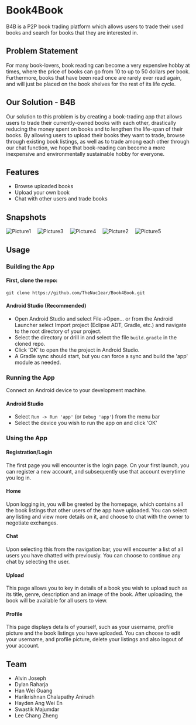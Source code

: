 # Book4Book

B4B is a P2P book trading platform which allows users to trade their used books and search for books that they are interested in. 


## Problem Statement
For many book-lovers, book reading can become a very expensive hobby at times, where the price of books can go from 10 to up to 50 dollars per book. Furthermore, books that have been read once are rarely ever read again, and will just be placed on the book shelves for the rest of its life cycle. 

## Our Solution - B4B
Our solution to this problem is by creating a book-trading app that allows users to trade their currently-owned books with each other, drastically reducing the money spent on books and to lengthen the life-span of their books. By allowing users to upload their books they want to trade, browse through existing book listings, as well as to trade among each other through our chat function, we hope that book-reading can become a more inexpensive and environmentally sustainable hobby for everyone.


## Features
* Browse uploaded books
* Upload your own book
* Chat with other users and trade books

## Snapshots
![Picture1](https://user-images.githubusercontent.com/86493432/164960375-e501aeaa-8052-4b1f-b2cc-43b833210e5c.png)&emsp;
![Picture3](https://user-images.githubusercontent.com/86493432/164960547-1859458d-e9f9-4ef3-a22d-3623a1613630.png)&emsp;
![Picture4](https://user-images.githubusercontent.com/86493432/164960609-0b448189-cb2a-43a5-8e76-865ad04468e8.png)&emsp;
![Picture2](https://user-images.githubusercontent.com/86493432/164960478-640614ce-7117-4633-b1c6-a4e401d42ea3.png)&emsp;
![Picture5](https://user-images.githubusercontent.com/86493432/164960633-167fefca-b8b2-4ab6-9945-25e92f0bcdcc.png)&emsp;

## Usage
### Building the App

#### First, clone the repo:
```git clone https://github.com/TheNuc1ear/Book4Book.git ```

#### Android Studio (Recommended)
* Open Android Studio and select File->Open... or from the Android Launcher select Import project (Eclipse ADT, Gradle, etc.) and navigate to the root directory of your project.
* Select the directory or drill in and select the file ``` build.gradle ``` in the cloned repo.
* Click 'OK' to open the the project in Android Studio.
* A Gradle sync should start, but you can force a sync and build the 'app' module as needed.

### Running the App
Connect an Android device to your development machine.

#### Android Studio
* Select ``` Run -> Run 'app' ``` (or ``` Debug 'app' ```) from the menu bar
* Select the device you wish to run the app on and click 'OK'

### Using the App
#### Registration/Login
The first page you will encounter is the login page. On your first launch, you can register a new account, and subsequently use that account everytime you log in.

#### Home 
Upon logging in, you will be greeted by the homepage, which contains all the book listings that other users of the app have uploaded. You can select any listing and view more details on it, and choose to chat with the owner to negotiate exchanges.

#### Chat
Upon selecting this from the navigation bar, you will encounter a list of all users you have chatted with previously. You can choose to continue any chat by selecting the user.

#### Upload
This page allows you to key in details of a book you wish to upload such as its title, genre, description and an image of the book. After uploading, the book will be available for all users to view.

#### Profile 
This page displays details of yourself, such as your username, profile picture and the book listings you have uploaded. You can choose to edit your username, and profile picture, delete your listings and also logout of your account.

## Team
* Alvin Joseph 
* Dylan Raharja 
* Han Wei Guang 
* Harikrishnan Chalapathy Anirudh 
* Hayden Ang Wei En 
* Swastik Majumdar 
* Lee Chang Zheng 
